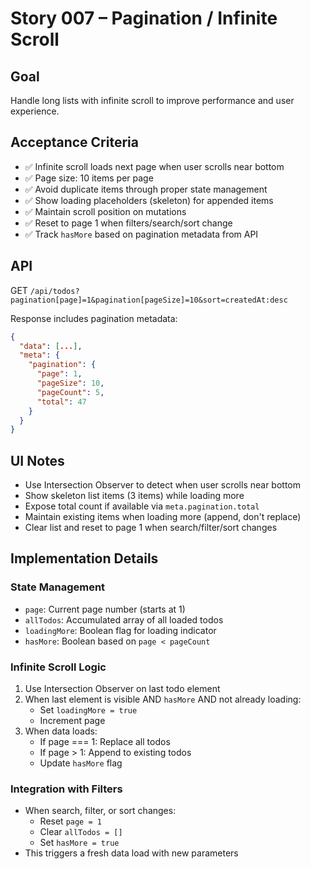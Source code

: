 # Story 007 – Pagination / Infinite Scroll

## Goal

Handle long lists with infinite scroll to improve performance and user experience.

## Acceptance Criteria

- ✅ Infinite scroll loads next page when user scrolls near bottom
- ✅ Page size: 10 items per page
- ✅ Avoid duplicate items through proper state management
- ✅ Show loading placeholders (skeleton) for appended items
- ✅ Maintain scroll position on mutations
- ✅ Reset to page 1 when filters/search/sort change
- ✅ Track `hasMore` based on pagination metadata from API

## API

GET `/api/todos?pagination[page]=1&pagination[pageSize]=10&sort=createdAt:desc`

Response includes pagination metadata:

```json
{
  "data": [...],
  "meta": {
    "pagination": {
      "page": 1,
      "pageSize": 10,
      "pageCount": 5,
      "total": 47
    }
  }
}
```

## UI Notes

- Use Intersection Observer to detect when user scrolls near bottom
- Show skeleton list items (3 items) while loading more
- Expose total count if available via `meta.pagination.total`
- Maintain existing items when loading more (append, don't replace)
- Clear list and reset to page 1 when search/filter/sort changes

## Implementation Details

### State Management

- `page`: Current page number (starts at 1)
- `allTodos`: Accumulated array of all loaded todos
- `loadingMore`: Boolean flag for loading indicator
- `hasMore`: Boolean based on `page < pageCount`

### Infinite Scroll Logic

1. Use Intersection Observer on last todo element
2. When last element is visible AND `hasMore` AND not already loading:
   - Set `loadingMore = true`
   - Increment page
3. When data loads:
   - If page === 1: Replace all todos
   - If page > 1: Append to existing todos
   - Update `hasMore` flag

### Integration with Filters

- When search, filter, or sort changes:
  - Reset `page = 1`
  - Clear `allTodos = []`
  - Set `hasMore = true`
- This triggers a fresh data load with new parameters
